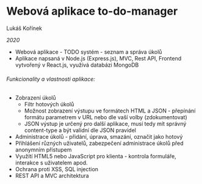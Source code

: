 # Webová aplikace to-do-manager

Lukáš Kořínek

*2020*

- Webová aplikace - TODO systém - seznam a správa úkolů
- Aplikace napsaná v Node.js (Express.js), MVC, Rest API, Frontend vytvořený v React.js, využívá databázi MongoDB

###### Funkcionality a vlastnosti aplikace:
- Zobrazení úkolů
  - Filtr hotových úkolů
  - Možnost zobrazení výstupu ve formátech HTML a JSON - přepínání formátu parametrem v URL nebo dle vaší volby (zdokumentovat)
  - JSON výstup je určený pro další aplikace, musí tedy mít správný content-type a být validní dle JSON pravidel
- Administrace úkolů - přidání, úprava, smazání, označit jako hotový
- Přihlášení různých uživatelů, zabezpečení administrace úkolů před anonymním přístupem
- Využítí HTML5 nebo JavaScript pro klienta - kontrola formuláře, interakce s uživatelem apod.
- Ochrana proti XSS, SQL injection
- REST API a MVC architektura
